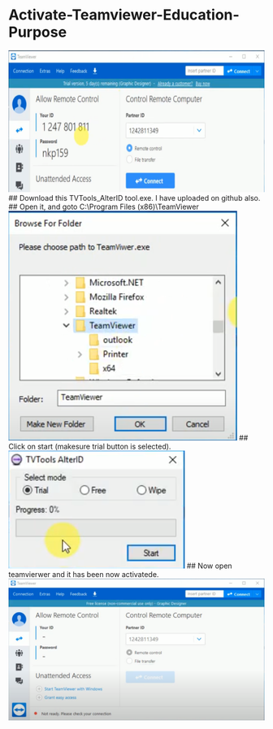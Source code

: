 # Activate-Teamviewer-Education-Purpose
<img src="https://github.com/hmgtech/Activate-Teamviewer-Education-Purpose/blob/main/1.png">
## Download this TVTools_AlterID tool.exe. I have uploaded on github also.
## Open it, and goto C:\Program Files (x86)\TeamViewer
<img src="https://github.com/hmgtech/Activate-Teamviewer-Education-Purpose/blob/main/2.png">
## Click on start (makesure trial button is selected).
<img src="https://github.com/hmgtech/Activate-Teamviewer-Education-Purpose/blob/main/3.png">
## Now open teamvierwer and it has been now activatede.
<img src="https://github.com/hmgtech/Activate-Teamviewer-Education-Purpose/blob/main/4.png">

